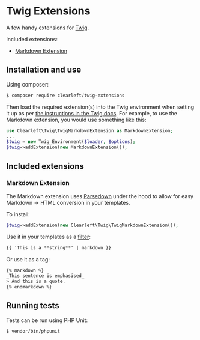 Twig Extensions
===============

A few handy extensions for [Twig](http://twig.sensiolabs.org/).

Included extensions:

- [Markdown Extension](#markdown-extension)

## Installation and use

Using composer:

```bash
$ composer require clearleft/twig-extensions
```

Then load the required extension(s) into the Twig environment when setting it up as per [the instructions in the Twig docs](http://twig.sensiolabs.org/doc/api.html#using-extensions). For example, to use the Markdown extension, you would use something like this:

```php
use Clearleft\Twig\TwigMarkdownExtension as MarkdownExtension;
...
$twig = new Twig_Environment($loader, $options);
$twig->addExtension(new MarkdownExtension());
```

## Included extensions

### Markdown Extension

The Markdown extension uses [Parsedown](http://parsedown.org/) under the hood to allow for easy Markdown -> HTML conversion in your templates.

To install:

```php
$twig->addExtension(new Clearleft\Twig\TwigMarkdownExtension());
```

Use it in your templates as a [filter](http://twig.sensiolabs.org/doc/filters/index.html):

```html
{{ 'This is a **string**' | markdown }}
```

Or use it as a tag:

```html
{% markdown %}
_This sentence is emphasised_
> And this is a quote.
{% endmarkdown %}
```

## Running tests

Tests can be run using PHP Unit:

```bash
$ vendor/bin/phpunit 
```
